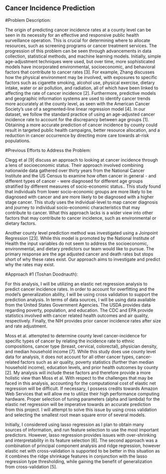 ## Cancer Incidence Prediction
#Problem Description:

The origin of predicting cancer incidence rates at a county level can be seen in its necessity for an effective and responsive public health surveillance operation. This is crucial for determining where to allocate resources, such as screening programs or cancer treatment services. The progression of this problem can be seen through advancements in data collection, statistical methods, and machine learning models. Initially, simple age-adjustment techniques were used, but over time, more sophisticated models have incorporated environmental, socioeconomic, and behavioral factors that contribute to cancer rates [3]. For example, Zhang discusses how the physical environment may be involved, with exposures to specific factors such as cigarette smoking, alcohol use, physical exercise, dietary intake, water or air pollution, and radiation, all of which have been linked to affecting the rate of cancer incidence [2]. Furthermore, predictive models and geographic information systems are used to identify cancer trends more accurately at the county level, as seen with the American Cancer Society’s use of a segmented-line linear regression model [4]. In our dataset, we follow the standard practice of using an age-adjusted cancer incidence rate to account for the discrepancy between age groups [1]. Obtaining a more accurate prediction of cancer incidence by county could result in targeted public health campaigns, better resource allocation, and a reduction in cancer occurrence by directing more care towards at-risk populations. 

#Previous Efforts to Address the Problem:

Clegg et al [9] discuss an approach to looking at cancer incidence through a lens of socioeconomic status. Their approach involved combining nationwide data gathered over thirty years from the National Cancer Institute and the US Census to examine how often cancer in general - and different types of cancer - were diagnosed for different age groups stratified by different measures of socio-economic status.. This study found that individuals from lower socio-economic groups are more likely to be diagnosed with cancer and are more likely to be diagnosed with a higher stage cancer. This study uses the individual-level to map cancer diagnosis and journey to individual socio-economic characteristics that may contribute to cancer. What this approach lacks is a wider view into other factors that may contribute to cancer incidence, such as environmental or dietary factors.

Another county level prediction method was investigated using a Joinpoint Regression [23]. While this model is promoted by the National Institute of Health the input variables do not seem to address the socioeconomic, environmental, and dietary predictors our team would like to pursue. The primary response are the age adjusted cancer and death rates but stops short of why these rates exist. Our approach aims to investigate and predict why the rates may exist.

#Approach #1 (Toshan Doodnauth):

For this analysis, I will be utilizing an elastic net regression analysis to predict cancer incidence rates. In order to account for overfitting and the model’s generalization ability, I will be using cross validation to support the prediction analysis. In terms of data sources, I will be using data available from the United States Government Agencies. The USDA provides data regarding poverty, population, and education. The CDC and EPA provide statistics involved with cancer related health outcomes and air quality, respectively. Finally, the NIH provides prior cancer incidence rates after size and rate adjustment.

Moss et al. attempted to determine county level cancer-incidence for specific types of cancer by relating the incidence rate to ethnic compositions, cancer type (breast, cervical, colorectal), physician density, and median household income [7]. While this study does use county level data for analysis, it does not account for all other cancer types, cancer-related factors such as air quality, poverty statistics (further than median household income), education levels, and prior health outcomes by county [2]. My analysis will include these factors and therefore provide a more holistic view than Moss et al.
With respect to the challenges that may be faced in this analysis, accounting for the computational cost of elastic net regression will be difficult. If necessary, I possess credits towards Amazon Web Services that will allow me to utilize their high performance computing hardware. Proper selection of tuning parameters (alpha and lambda) for the elastic net regression will be imperative towards an accurate prediction from this project. I will attempt to solve this issue by using cross validation and selecting the smallest root mean square error of several models.

Initially, I considered using lasso regression as I plan to obtain many sources of information, and run feature selection to use the most important predictors. However, lasso regression provides issues with over-shrinking and interpretability in its feature selection [6]. The second approach was a combination of principal component analysis and ridge regression, however elastic net with cross-validation is supported to be better in this situation as it combines the ridge shrinkage features in conjunction with the lasso regression type thresholding, while gaining the benefit of generalization from cross-validation [5]. 

